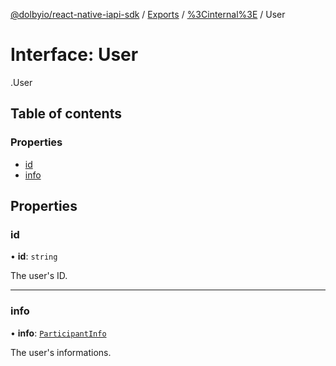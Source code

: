 [@dolbyio/react-native-iapi-sdk](../README.md) / [Exports](../modules.md) / [%3Cinternal%3E](../modules/_internal_.md) / User

# Interface: User

[<internal>](../modules/_internal_.md).User

## Table of contents

### Properties

- [id](_internal_.User.md#id)
- [info](_internal_.User.md#info)

## Properties

### id

• **id**: `string`

The user's ID.

___

### info

• **info**: [`ParticipantInfo`](_internal_.ParticipantInfo.md)

The user's informations.
